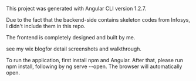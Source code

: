 This project was generated with Angular CLI version 1.2.7.

Due to the fact that the backend-side contains skeleton codes from Infosys, I didn't include them in this repo.

The frontend is completely designed and built by me.

see my wix blogfor detail screenshots and walkthrough.

To run the application, first install npm and Angular. After that, please run npm install, following by ng serve --open. The browser will automatically open.
